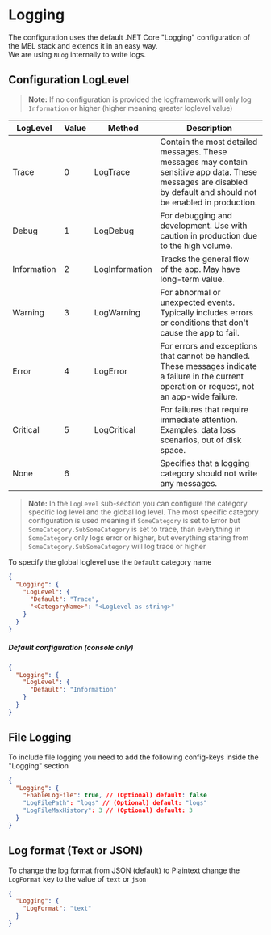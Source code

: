 # Logging

The configuration uses the default .NET Core "Logging" configuration of the MEL stack and extends it in an easy way.  
We are using `NLog` internally to write logs.

## Configuration LogLevel

> **Note:** If no configuration is provided the logframework will only log `Information` or higher (higher meaning greater loglevel value)

| LogLevel    | Value | Method         | Description                                                                                                                                                        |
|-------------|-------|----------------|--------------------------------------------------------------------------------------------------------------------------------------------------------------------|
| Trace       | 0     | LogTrace       | Contain the most detailed messages. These messages may contain sensitive app data. These messages are disabled by default and should not be enabled in production. |
| Debug       | 1     | LogDebug       | For debugging and development. Use with caution in production due to the high volume.                                                                              |
| Information | 2     | LogInformation | Tracks the general flow of the app. May have long-term value.                                                                                                      |
| Warning     | 3     | LogWarning     | For abnormal or unexpected events. Typically includes errors or conditions that don't cause the app to fail.                                                       |
| Error       | 4     | LogError       | For errors and exceptions that cannot be handled. These messages indicate a failure in the current operation or request, not an app-wide failure.                  |
| Critical    | 5     | LogCritical    | For failures that require immediate attention. Examples: data loss scenarios, out of disk space.                                                                   |
| None        | 6     |                | Specifies that a logging category should not write any messages.                                                                                                   |

> **Note:** In the `LogLevel` sub-section you can configure the category specific log level and the global log level.
> The most specific category configuration is used meaning if `SomeCategory` is set to Error but `SomeCategory.SubSomeCategory`
> is set to trace, than everything in `SomeCategory` only logs error or higher, but everything staring from `SomeCategory.SubSomeCategory` will log trace or higher

To specify the global loglevel use the `Default` category name

``` json
{
  "Logging": {
    "LogLevel": {
      "Default": "Trace",
      "<CategoryName>": "<LogLevel as string>"
    }
  }
}
```

##### Default configuration (console only)
``` json
{
  "Logging": {
    "LogLevel": {
      "Default": "Information"
    }
  }
}
```

## File Logging

To include file logging you need to add the following config-keys inside the "Logging" section

``` json
{
  "Logging": {
    "EnableLogFile": true, // (Optional) default: false
    "LogFilePath": "logs" // (Optional) default: "logs"
    "LogFileMaxHistory": 3 // (Optional) default: 3
  }
}
```

## Log format (Text or JSON)

To change the log format from JSON (default) to Plaintext change the `LogFormat` key to the value of `text` or `json`

``` json
{
  "Logging": {
    "LogFormat": "text"
  }
}
```